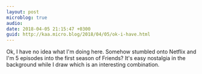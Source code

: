 ```yaml
---
layout: post
microblog: true
audio: 
date: 2018-04-05 21:15:47 +0300
guid: http://kaa.micro.blog/2018/04/05/ok-i-have.html
---
```

Ok, I have no idea what I'm doing here. Somehow stumbled onto Netflix and I'm 5 episodes into the first season of Friends? It's easy nostalgia in the background while I draw which is an interesting combination.

